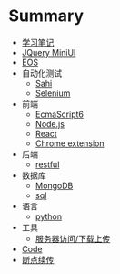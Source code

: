 # Summary

* [学习笔记](README.md)
* [JQuery MiniUI](miniui.md)
* [EOS](eos.md)
* 自动化测试
  * [Sahi](Sahi.md)
  * [Selenium](Selenium.md)
* 前端
  * [EcmaScript6](js6.md)
  * [Node.js](nodejs.md)
  * [React](react.md)
  * [Chrome extension](extension.md)
* 后端
  * [restful](rest.md)
* 数据库
  * [MongoDB](mongodb.md)
  * [sql](sql.md)
* 语言
  * [python](python.md)
* 工具
  * [服务器访问/下载上传](securecrt.md)
* [Code](code.md)
* [断点续传](chunked.md)
